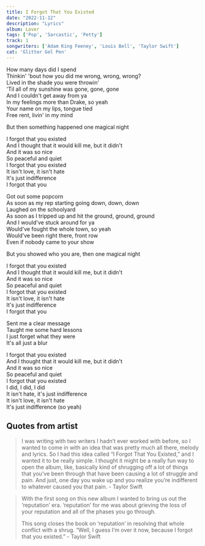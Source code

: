 ```yaml
---
title: I Forgot That You Existed
date: "2022-11-12"
description: "Lyrics"
album: Lover
tags: ['Pop', 'Sarcastic', 'Petty']
track: 1
songwriters: ['Adam King Feeney', 'Louis Bell', 'Taylor Swift']
cat: 'Glitter Gel Pen'
---
```

<p className="verse-one">
How many days did I spend <br />
Thinkin' 'bout how you did me wrong, wrong, wrong? <br />
Lived in the shade you were throwin' <br />
'Til all of my sunshine was gone, gone, gone <br />
And I couldn't get away from ya <br />
In my feelings more than Drake, so yeah <br />
Your name on my lips, tongue tied <br />
Free rent, livin' in my mind <br />
</p>
<p className="pre-chorus">
But then something happened one magical night <br />
</p>
<p className="chorus">
I forgot that you existed <br />
And I thought that it would kill me, but it didn't <br />
And it was so nice <br />
So peaceful and quiet <br />
I forgot that you existed <br />
It isn't love, it isn't hate <br />
It's just indifference <br />
I forgot that you <br />
</p>
<p className="verse-two">
Got out some popcorn <br />
As soon as my rep starting going down, down, down <br />
Laughed on the schoolyard <br />
As soon as I tripped up and hit the ground, ground, ground <br />
And I would've stuck around for ya <br />
Would've fought the whole town, so yeah <br />
Would've been right there, front row <br />
Even if nobody came to your show <br />
</p>
<p className="pre-chorus">
But you showed who you are, then one magical night <br />
</p>
<p className="chorus">
I forgot that you existed <br />
And I thought that it would kill me, but it didn't <br />
And it was so nice <br />
So peaceful and quiet <br />
I forgot that you existed <br />
It isn't love, it isn't hate <br />
It's just indifference <br />
I forgot that you <br />
</p>
<p className="bridge">
Sent me a clear message <br />
Taught me some hard lessons <br />
I just forget what they were <br />
It's all just a blur <br />
</p>
<p className="chorus">
I forgot that you existed <br />
And I thought that it would kill me, but it didn't <br />
And it was so nice <br />
So peaceful and quiet <br />
I forgot that you existed <br />
I did, I did, I did <br />
It isn't hate, it's just indifference <br />
It isn't love, it isn't hate <br />
It's just indifference (so yeah) <br />
</p>


## Quotes from artist

<blockquote>
I was writing with two writers I hadn’t ever worked with before, so I wanted to come in with an idea that was pretty much all there, melody and lyrics. So I had this idea called “I Forgot That You Existed,” and I wanted it to be really simple. I thought it might be a really fun way to open the album, like, basically kind of shrugging off a lot of things that you’ve been through that have been causing a lot of struggle and pain. And just, one day you wake up and you realize you’re indifferent to whatever caused you that pain. - Taylor Swift
</blockquote>

<blockquote>
With the first song on this new album I wanted to bring us out the ‘reputation’ era. ‘reputation’ for me was about grieving the loss of your reputation and all of the phases you go through.

This song closes the book on ‘reputation’ in resolving that whole conflict with a shrug. “Well, I guess I’m over it now, because I forgot that you existed.” - Taylor Swift
</blockquote>